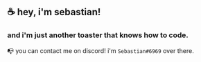 ## ☕ hey, i'm sebastian! 
### and i'm just another toaster that knows how to code.

📭 you can contact me on discord! i'm `Sebastian#6969` over there.


